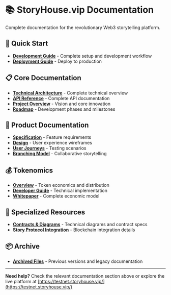 # 📚 StoryHouse.vip Documentation

Complete documentation for the revolutionary Web3 storytelling platform.

## 🚀 Quick Start

- **[Development Guide](./DEVELOPMENT_GUIDE.md)** - Complete setup and development workflow
- **[Deployment Guide](./project/DEPLOYMENT.md)** - Deploy to production

## 📋 Core Documentation

- **[Technical Architecture](./TECHNICAL_ARCHITECTURE.md)** - Complete technical overview
- **[API Reference](./API_REFERENCE.md)** - Complete API documentation
- **[Project Overview](./project/OVERVIEW.md)** - Vision and core innovation
- **[Roadmap](./project/ROADMAP.md)** - Development phases and milestones

## 🎨 Product Documentation

- **[Specification](./product/SPECIFICATION.md)** - Feature requirements
- **[Design](./product/DESIGN.md)** - User experience wireframes
- **[User Journeys](./product/TEST_USER_JOURNEYS.md)** - Testing scenarios
- **[Branching Model](./product/USER_SCENARIO_BRANCHING_MODEL.md)** - Collaborative storytelling

## 💰 Tokenomics

- **[Overview](./tokenomics/README.md)** - Token economics and distribution
- **[Developer Guide](./tokenomics/TIP_TOKEN_DEVELOPER_GUIDE.md)** - Technical implementation
- **[Whitepaper](./tokenomics/TOKENOMICS_WHITEPAPER.md)** - Complete economic model

## 🔧 Specialized Resources

- **[Contracts & Diagrams](./contracts-diagrams/)** - Technical diagrams and contract specs
- **[Story Protocol Integration](./technical/STORY_PROTOCOL_INTEGRATION.md)** - Blockchain integration details

## 📦 Archive

- **[Archived Files](./archive/)** - Previous versions and legacy documentation

---

**Need help?** Check the relevant documentation section above or explore the live platform at [https://testnet.storyhouse.vip/](https://testnet.storyhouse.vip/)